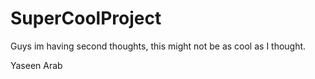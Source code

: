 # SuperCoolProject

Guys im having second thoughts, this might not be as cool as I thought.

Yaseen Arab
